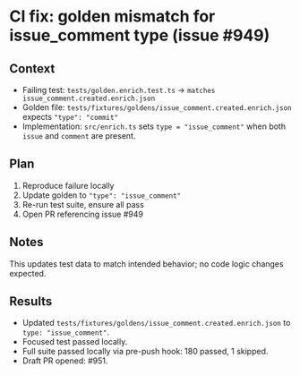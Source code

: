 # CI fix: golden mismatch for issue_comment type (issue #949)

## Context

- Failing test: `tests/golden.enrich.test.ts` -> `matches issue_comment.created.enrich.json`
- Golden file: `tests/fixtures/goldens/issue_comment.created.enrich.json` expects `"type": "commit"`
- Implementation: `src/enrich.ts` sets `type = "issue_comment"` when both `issue` and `comment` are present.

## Plan

1. Reproduce failure locally
2. Update golden to `"type": "issue_comment"`
3. Re-run test suite, ensure all pass
4. Open PR referencing issue #949

## Notes

This updates test data to match intended behavior; no code logic changes expected.

## Results

- Updated `tests/fixtures/goldens/issue_comment.created.enrich.json` to `type: "issue_comment"`.
- Focused test passed locally.
- Full suite passed locally via pre-push hook: 180 passed, 1 skipped.
- Draft PR opened: #951.
